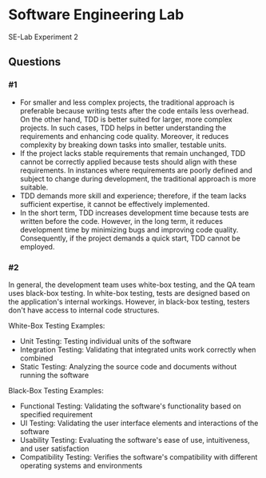 # Software Engineering Lab
SE-Lab Experiment 2

## Questions

### #1

- For smaller and less complex projects, the traditional approach is preferable because writing tests after the code entails less overhead. On the other hand, TDD is better suited for larger, more complex projects. In such cases, TDD helps in better understanding the requirements and enhancing code quality. Moreover, it reduces complexity by breaking down tasks into smaller, testable units.
- If the project lacks stable requirements that remain unchanged, TDD cannot be correctly applied because tests should align with these requirements. In instances where requirements are poorly defined and subject to change during development, the traditional approach is more suitable.
- TDD demands more skill and experience; therefore, if the team lacks sufficient expertise, it cannot be effectively implemented.
- In the short term, TDD increases development time because tests are written before the code. However, in the long term, it reduces development time by minimizing bugs and improving code quality. Consequently, if the project demands a quick start, TDD cannot be employed.

### #2

In general, the development team uses white-box testing, and the QA team uses black-box testing. In white-box testing, tests are designed based on the application's internal workings. However, in black-box testing, testers don't have access to internal code structures.

White-Box Testing Examples:

- Unit Testing: Testing individual units of the software
- Integration Testing: Validating that integrated units work correctly when combined
- Static Testing: Analyzing the source code and documents without running the software

Black-Box Testing Examples:

- Functional Testing: Validating the software's functionality based on specified requirement
- UI Testing: Validating the user interface elements and interactions of the software
- Usability Testing: Evaluating the software's ease of use, intuitiveness, and user satisfaction
- Compatibility Testing: Verifies the software's compatibility with different operating systems and environments
